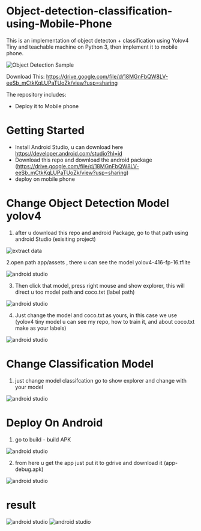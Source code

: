 # Object-detection-classification-using-Mobile-Phone

This is an implementation of object detecton + classification using Yolov4 Tiny and teachable machine on Python 3, then implement it to mobile phone.

![Object Detection Sample](assets/1.jpeg)

Download This: https://drive.google.com/file/d/18MGnFbQW8LV-eeSb_mCtkKqLUPaTUoZk/view?usp=sharing

The repository includes:
* Deploy it to Mobile phone 


# Getting Started
* Install Android Studio, u can download here https://developer.android.com/studio?hl=id
* Download this repo and download the android package (https://drive.google.com/file/d/18MGnFbQW8LV-eeSb_mCtkKqLUPaTUoZk/view?usp=sharing)
* deploy on mobile phone


# Change Object Detection Model yolov4

1. after u download this repo and android Package, go to that path using android Studio (exisiting project)

![extract data ](assets/1.png) 

2.open path app/assets , there u can see the model yolov4-416-fp-16.tflite 

![android studio ](assets/2.png)

3. Then click that model, press right mouse and show explorer, this will direct u too model path and coco.txt (label path)

![android studio ](assets/3.png)

4. Just change the model and coco.txt as yours, in this case we use (yolov4 tiny model u can see my repo, how to train it, and about coco.txt make as your labels)

![android studio ](assets/4.png)



# Change Classification Model 

1. just change model classifcation go to show explorer and change with your model

![android studio ](assets/8.png)


# Deploy On Android

1. go to build - build APK

![android studio ](assets/11.PNG)

2. from here u get the app just put it to gdrive and download it (app-debug.apk)

![android studio ](assets/12.PNG)



# result 

![android studio ](assets/1.PNG)
![android studio ](assets/69.png)
